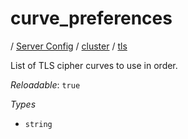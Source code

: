 # curve_preferences

/ [Server Config](/ref/config/index.md) / [cluster](/ref/config/cluster/index.md) / [tls](/ref/config/cluster/tls/index.md) 

List of TLS cipher curves to use in order.

*Reloadable*: `true`

*Types*

- `string`


